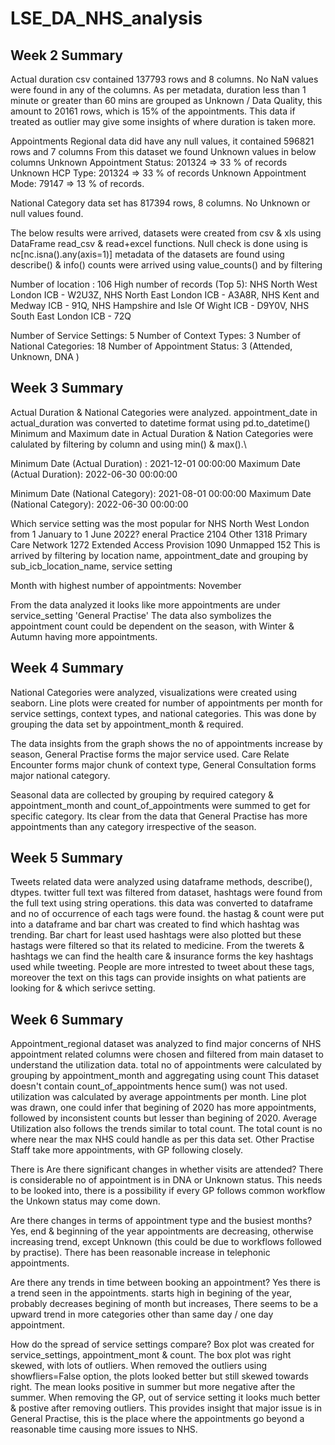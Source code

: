 # LSE_DA_NHS_analysis
## Week 2 Summary

Actual duration csv contained 137793 rows and 8 columns.
No NaN values were found in any of the columns.
As per metadata, duration less than 1 minute or greater than 60 mins 
are grouped as Unknown / Data Quality, this amount to 20161 rows, which is
15% of the appointments. This data if treated as outlier may give some insights of where duration is taken more.

Appointments Regional data did have any null values, it contained 596821 rows and 7 columns
From this dataset we found Unknown values in below columns
Unknown Appointment Status: 201324 => 33 % of records
Unknown HCP Type: 201324 => 33 % of records
Unknown Appointment Mode: 79147 => 13 % of records.

National Category data set has 817394 rows, 8 columns. No Unknown or null values found.

The below results were arrived, datasets were created from csv &  xls using
DataFrame read_csv & read+excel functions.
Null check is done using is nc[nc.isna().any(axis=1)]
metadata of the datasets are found using describe() & info()
counts were arrived using value_counts() and by filtering

Number of location : 106
High number of records (Top 5): 
       NHS North West London ICB - W2U3Z,
       NHS North East London ICB - A3A8R,
       NHS Kent and Medway ICB - 91Q,
       NHS Hampshire and Isle Of Wight ICB - D9Y0V,
       NHS South East London ICB - 72Q

Number of Service Settings:      5
Number of Context Types:         3
Number of National Categories:  18
Number of Appointment Status:     3 (Attended, Unknown, DNA )

## Week 3 Summary

Actual Duration & National Categories were analyzed.
appointment_date in actual_duration was converted to datetime format using pd.to_datetime()
Minimum and Maximum date in Actual Duration & Nation Categories were calulated by filtering by column and using min() & max().\

Minimum Date (Actual Duration) : 2021-12-01 00:00:00
Maximum Date (Actual Duration): 2022-06-30 00:00:00

Minimum Date (National Category): 2021-08-01 00:00:00
Maximum Date (National Category): 2022-06-30 00:00:00

Which service setting was the most popular for NHS North West London from 1 January to 1 June 2022?
eneral Practice              2104
Other                        1318
Primary Care Network         1272
Extended Access Provision    1090
Unmapped                      152
This is arrived by filtering by location name, appointment_date and grouping by sub_icb_location_name, service setting

Month with highest number of appointments: November

From the data analyzed it looks like more appointments are under service_setting 'General Practise'
The data also symbolizes the appointment count could be dependent on the season, with Winter & Autumn having more appointments.

## Week 4 Summary

National Categories were analyzed, visualizations were created using seaborn.
Line plots were created for  number of appointments per month for service settings, context types, and national categories.
This was done by grouping the data set by appointment_month & required.

The data insights from the graph shows the no of appointments increase by season, General Practise forms the major service used.
Care Relate Encounter forms major chunk of context type, General Consultation forms major national category.

Seasonal data are collected by grouping by required category & appointment_month and count_of_appointments were summed to get for specific category.
Its clear from the data that General Practise has more appointments than any category irrespective of the season.

## Week 5 Summary

Tweets related data were analyzed using dataframe methods, describe(), dtypes.
twitter full text was filtered from dataset, hashtags were found from the full text using string operations.
this data was converted to dataframe and no of occurrence of each  tags were found.
the hastag & count were put into a dataframe and bar chart was created to find which hashtag was trending.
Bar chart for least used hashtags were also plotted but these hastags were filtered so that its related to medicine.
From the twerets & hashtags we can find the health care & insurance forms the key hashtags used while tweeting.
People are more intrested to tweet about these tags, moreover the text on this tags can provide insights on what patients are looking for & which serivce setting.

## Week 6 Summary

Appointment_regional dataset was analyzed to find major concerns of NHS
appointment related columns were chosen and filtered from main dataset to understand the utilization data.
total no of appointments were calculated by grouping by appointment_month and aggregating using count
This dataset doesn't contain count_of_appointments hence sum() was not used.
utilization was calculated by average appointments per month.
Line plot was drawn, one could infer that begining of 2020 has more appointments, 
followed by inconsistent counts but lesser than begining of 2020.
Average Utilization also follows the trends similar to total count.
The total count is no where near the max NHS could handle as per this data set.
Other Practise Staff take more appointments, with GP following closely.

There is  Are there significant changes in whether visits are attended?
There is considerable no of appointment is in DNA or Unknown status. 
This needs to be looked into, there is a possibility if every GP follows common workflow the Unkown status may come down.

Are there changes in terms of appointment type and the busiest months?
Yes, end & beginning of the year appointments are decreasing, otherwise increasing trend, except Unknown (this could be due to workflows followed by practise).
There has been reasonable increase in telephonic appointments.

Are there any trends in time between booking an appointment?
Yes there is a trend seen in the appointments. starts high in begining of the year, probably decreases begining of month but increases,
There seems to be a upward trend in more categories other than same day / one day appointment.

How do the spread of service settings compare?
Box plot was created for service_settings, appointment_mont & count.
The box plot was right skewed, with lots of outliers. When removed the outliers using showfliers=False option,
the plots looked better but still skewed towards right.  The mean looks positive in summer but more negative after the summer.
When removing the GP, out of service setting it looks much better & postive after removing outliers.
This provides insight that major issue is in General Practise, this is the place where the appointments go beyond a reasonable time causing more issues to NHS.